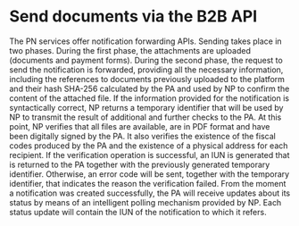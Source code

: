 # Send documents via the B2B API

The PN services offer notification forwarding APIs. Sending takes place in two phases. During the first phase, the attachments are uploaded (documents and payment forms). During the second phase, the request to send the notification is forwarded, providing all the necessary information, including the references to documents previously uploaded to the platform and their hash SHA-256 calculated by the PA and used by NP to confirm the content of the attached file. If the information provided for the notification is syntactically correct, NP returns a temporary identifier that will be used by NP to transmit the result of additional and further checks to the PA. At this point, NP verifies that all files are available, are in PDF format and have been digitally signed by the PA. It also verifies the existence of the fiscal codes produced by the PA and the existence of a physical address for each recipient. If the verification operation is successful, an IUN is generated that is returned to the PA together with the previously generated temporary identifier. Otherwise, an error code will be sent, together with the temporary identifier, that indicates the reason the verification failed. From the moment a notification was created successfully, the PA will receive updates about its status by means of an intelligent polling mechanism provided by NP. Each status update will contain the IUN of the notification to which it refers.
